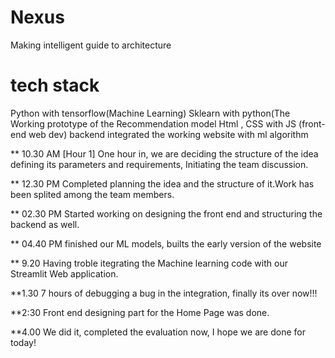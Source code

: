 # Nexus
Making intelligent guide to architecture

# tech stack
Python with tensorflow(Machine Learning)
Sklearn with python(The Working prototype of the Recommendation model
Html , CSS with JS (front-end web dev)
backend integrated the working website with ml algorithm

** 10.30 AM [Hour 1]
One hour in, we are deciding the structure of the idea defining its parameters and requirements, Initiating the team discussion.

** 12.30 PM 
Completed planning the idea and the structure of it.Work has been splited among the team members. 

** 02.30 PM 
Started working on designing the front end and structuring the backend as well.

** 04.40 PM
finished our ML models, builts the early version of the website

** 9.20
Having troble itegrating the Machine learning code with our Streamlit Web application.

**1.30
7 hours of debugging a bug in the integration, finally its over now!!!

**2:30 
Front end designing part for the Home Page was done.

**4.00
We did it, completed the evaluation now, I hope we are done for today!
